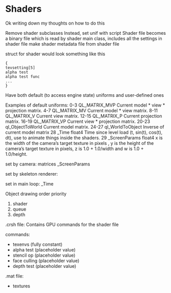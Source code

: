 # Shaders

Ok writing down my thoughts on how to do this

Remove shader subclasses
Instead, set unif with script
Shader file becomes a binary file which is read by shader main class, includes all the settings in shader file
make shader metadata file from shader file

struct for shader would look something like this

```
{
tevsetting[5]
alpha test
alpha test func
...
}
```

Have both default (to access engine state) uniforms and user-defined ones

Examples of default uniforms:
0-3		QL_MATRIX_MVP	Current model * view * projection matrix.
4-7 	QL_MATRIX_MV	Current model * view matrix.
8-11	QL_MATRIX_V	Current view matrix.
12-15	QL_MATRIX_P	Current projection matrix.
16-19	QL_MATRIX_VP	Current view * projection matrix.
20-23	ql_ObjectToWorld	Current model matrix.
24-27	ql_WorldToObject    Inverse of current model matrix
28 \_Time	float4	Time since level load (t, sin(t), cos(t), dt), use to animate things inside the shaders.
29 \_ScreenParams	float4	x is the width of the camera’s target texture in pixels
, y is the height of the camera’s target texture in pixels, z is 1.0 + 1.0/width and w is 1.0 + 1.0/height.

set by camera:
matrices
\_ScreenParams

set by skeleton renderer:


set in main loop:
\_Time

Object drawing order priority
1. shader
2. queue
3. depth

.crsh file:
Contains GPU commands for the shader file

commands:
- texenvs (fully constant)
- alpha test (placeholder value)
- stencil op (placeholder value)
- face culling (placeholder value)
- depth test (placeholder value)


.mat file:
- textures